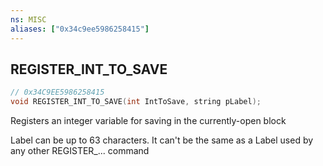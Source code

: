 ```yaml
---
ns: MISC
aliases: ["0x34c9ee5986258415"]
---
```

## REGISTER_INT_TO_SAVE

```c
// 0x34C9EE5986258415
void REGISTER_INT_TO_SAVE(int IntToSave, string pLabel);
```

Registers an integer variable for saving in the currently-open block

Label can be up to 63 characters. It can't be the same as a Label used by any other REGISTER_... command

